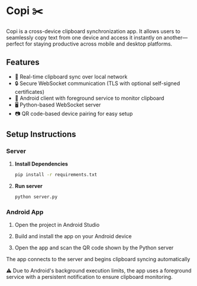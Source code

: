 # Copi ✂️

Copi is a cross-device clipboard synchronization app. It allows users to seamlessly copy text from one device and access it instantly on another—perfect for staying productive across mobile and desktop platforms.

## Features

- 🔄 Real-time clipboard sync over local network
- 🔒 Secure WebSocket communication (TLS with optional self-signed certificates)
- 📱 Android client with foreground service to monitor clipboard
- 🖥️ Python-based WebSocket server
- 📷 QR code-based device pairing for easy setup


## Setup Instructions

### Server

1. **Install Dependencies**
   ```bash
   pip install -r requirements.txt

2. **Run server**

    ```bash
    python server.py

### Android App
1. Open the project in Android Studio

2. Build and install the app on your Android device

3. Open the app and scan the QR code shown by the Python server

The app connects to the server and begins clipboard syncing automatically

⚠️ Due to Android's background execution limits, the app uses a foreground service with a persistent notification to ensure clipboard monitoring.
